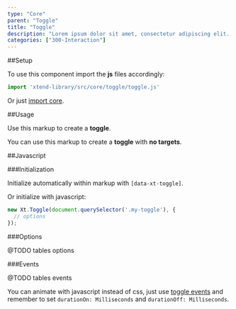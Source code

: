 ```yaml
---
type: "Core"
parent: "Toggle"
title: "Toggle"
description: "Lorem ipsum dolor sit amet, consectetur adipiscing elit. Nunc tempus laoreet leo sit amet iaculis."
categories: ["300-Interaction"]
---
```


##Setup

To use this component import the **js** files accordingly:

```jsx
import 'xtend-library/src/core/toggle/toggle.js'
```

Or just [import core](/core/setup/#@TODO).

##Usage

Use this markup to create a **toggle**.

<script type="text/plain" class="language-markup">
  <div data-xt-toggle>
    <button type="button">
      <!-- content -->
    </button>
    <div class="toggle-block">
      <!-- content -->
    </div>
  </div>
</script>

You can use this markup to create a **toggle** with **no targets**.

<script type="text/plain" class="language-markup">
  <button type="button" data-xt-toggle>
    <!-- content -->
  </button>
</script>

##Javascript

###Initialization

Initialize automatically within markup with `[data-xt-toggle]`.

Or initialize with javascript:

```jsx
new Xt.Toggle(document.querySelector('.my-toggle'), {
  // options
});
```

###Options

@TODO tables options

###Events

@TODO tables events

You can animate with javascript instead of css, just use [toggle events](/core/toggle/@TODO) and remember to set `durationOn: Milliseconds` and `durationOff: Milliseconds`.

<demo>
  <demovanilla src="vanilla/core/toggle/javascript">
  </demovanilla>
</demo>
